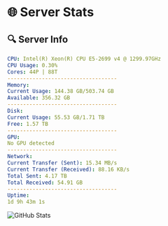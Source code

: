# 🌐 Server Stats
## 🔍 Server Info
```yaml
CPU: Intel(R) Xeon(R) CPU E5-2699 v4 @ 1299.97GHz
CPU Usage: 0.30%
Cores: 44P | 88T
-----------------------------------
Memory:
Current Usage: 144.38 GB/503.74 GB
Available: 356.32 GB
-----------------------------------
Disk:
Current Usage: 55.53 GB/1.71 TB
Free: 1.57 TB
-----------------------------------
GPU:
No GPU detected
-----------------------------------
Network:
Current Transfer (Sent): 15.34 MB/s
Current Transfer (Received): 88.16 KB/s
Total Sent: 4.17 TB
Total Received: 54.91 GB
-----------------------------------
Uptime:
1d 9h 43m 1s
```
![GitHub Stats](https://img.shields.io/badge/Updated-2025-03-09_07:05:50-blue)